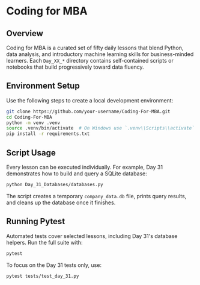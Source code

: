 # Coding for MBA

## Overview

Coding for MBA is a curated set of fifty daily lessons that blend Python, data
analysis, and introductory machine learning skills for business-minded
learners. Each `Day_XX_*` directory contains self-contained scripts or
notebooks that build progressively toward data fluency.

## Environment Setup

Use the following steps to create a local development environment:

```bash
git clone https://github.com/your-username/Coding-For-MBA.git
cd Coding-For-MBA
python -m venv .venv
source .venv/bin/activate  # On Windows use `.venv\\Scripts\\activate`
pip install -r requirements.txt
```

## Script Usage

Every lesson can be executed individually. For example, Day 31 demonstrates how
to build and query a SQLite database:

```bash
python Day_31_Databases/databases.py
```

The script creates a temporary `company_data.db` file, prints query results, and
cleans up the database once it finishes.

## Running Pytest

Automated tests cover selected lessons, including Day 31's database helpers.
Run the full suite with:

```bash
pytest
```

To focus on the Day 31 tests only, use:

```bash
pytest tests/test_day_31.py
```

